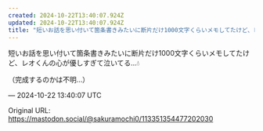 ```yaml
---
created: 2024-10-22T13:40:07.924Z
updated: 2024-10-22T13:40:07.924Z
title: "短いお話を思い付いて箇条書きみたいに断片だけ1000文字くらいメモしてたけど、レオくんの心が優しすぎて泣いてる…💧（完成するのかは不明…）[...]"
---
```


<p>短いお話を思い付いて箇条書きみたいに断片だけ1000文字くらいメモしてたけど、レオくんの心が優しすぎて泣いてる…💧</p><p>（完成するのかは不明…）</p>

&mdash; 2024-10-22 13:40:07 UTC

Original URL: https://mastodon.social/@sakuramochi0/113351354477202030
